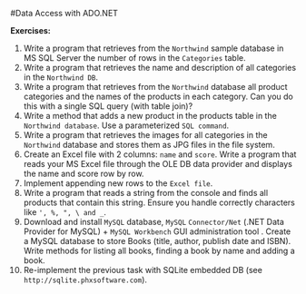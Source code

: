 #Data Access with ADO.NET

**Exercises:**

01. Write a program that retrieves from the ``Northwind`` sample database in MS SQL Server the number of  rows in the ``Categories`` table.
02. Write a program that retrieves the name and description of all categories in the ``Northwind DB``.
03. Write a program that retrieves from the ``Northwind`` database all product categories and the names of the products in each category. Can you do this with a single SQL query (with table join)?
04. Write a method that adds a new product in the products table in the ``Northwind database``. Use a parameterized ``SQL command``.
05. Write a program that retrieves the images for all categories in the ``Northwind`` database and stores them as JPG files in the file system.
06. Create an Excel file with 2 columns: ``name`` and ``score``. Write a program that reads your MS Excel file through the OLE DB data provider and displays the name and score row by row.
07. Implement appending new rows to the ``Excel file``.
08. Write a program that reads a string from the console and finds all products that contain this string. Ensure you handle correctly characters like ``', %, ", \ and _``.
09. Download and install ``MySQL`` database, ``MySQL`` ``Connector/Net`` (.NET Data Provider for MySQL) + ``MySQL Workbench`` GUI administration tool . Create a MySQL database to store Books (title, author, publish date and ISBN). Write methods for listing all books, finding a book by name and adding a book.
10. Re-implement the previous task with SQLite embedded DB (see ``http://sqlite.phxsoftware.com``).
